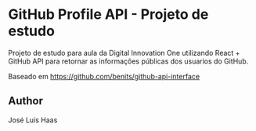 # GitHub Profile API - Projeto de estudo


Projeto de estudo para aula da Digital Innovation One utilizando React + GitHub API para retornar as informações públicas dos usuarios do GitHub.


Baseado em https://github.com/benits/github-api-interface

## Author
José Luís Haas